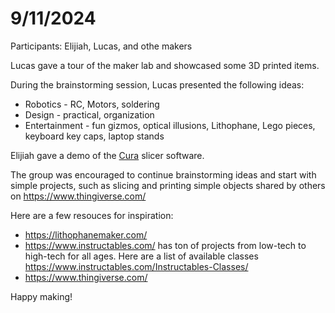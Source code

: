 # 9/11/2024

Participants: Elijiah, Lucas, and othe makers

Lucas gave a tour of the maker lab and showcased some 3D printed items.

During the brainstorming session, Lucas presented the following ideas:
* Robotics - RC, Motors, soldering
* Design - practical, organization
* Entertainment - fun gizmos, optical illusions, Lithophane, Lego pieces, keyboard key caps, laptop stands

Elijiah gave a demo of the [Cura](https://ultimaker.com/software/ultimaker-cura/) slicer software.

The group was encouraged to continue brainstorming ideas and start with simple projects, such as slicing and printing simple objects shared by others on https://www.thingiverse.com/

Here are a few resouces for inspiration:
* https://lithophanemaker.com/
* https://www.instructables.com/ has ton of projects from low-tech to high-tech for all ages. Here are a list of available classes https://www.instructables.com/Instructables-Classes/
* https://www.thingiverse.com/

Happy making!
